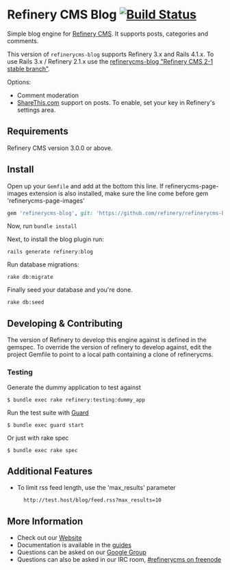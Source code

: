# Refinery CMS Blog [![Build Status](https://travis-ci.org/refinery/refinerycms-blog.svg?branch=master)](https://travis-ci.org/refinery/refinerycms-blog)

Simple blog engine for [Refinery CMS](http://refinerycms.com). It supports posts, categories and comments.

This version of `refinerycms-blog` supports Refinery 3.x and Rails 4.1.x.  To use Rails 3.x / Refinery 2.1.x use the [refinerycms-blog "Refinery CMS 2-1 stable branch"](http://github.com/refinery/refinerycms-blog/tree/2-1-stable).

Options:

* Comment moderation
* [ShareThis.com](http://sharethis.com) support on posts. To enable, set your key in Refinery's settings area.

## Requirements

Refinery CMS version 3.0.0 or above.

## Install

Open up your ``Gemfile`` and add at the bottom this line. If refinerycms-page-images extension is also installed, make sure the line come before gem 'refinerycms-page-images'


```ruby
gem 'refinerycms-blog', git: 'https://github.com/refinery/refinerycms-blog', branch: 'master'
```



Now, run ``bundle install``

Next, to install the blog plugin run:

    rails generate refinery:blog

Run database migrations:

    rake db:migrate

Finally seed your database and you're done.

    rake db:seed

## Developing & Contributing

The version of Refinery to develop this engine against is defined in the gemspec. To override the version of refinery to develop against, edit the project Gemfile to point to a local path containing a clone of refinerycms.

### Testing

Generate the dummy application to test against

    $ bundle exec rake refinery:testing:dummy_app

Run the test suite with [Guard](https://github.com/guard/guard)

    $ bundle exec guard start

Or just with rake spec

    $ bundle exec rake spec

## Additional Features
* To limit rss feed length, use the 'max_results' parameter

        http://test.host/blog/feed.rss?max_results=10

## More Information
* Check out our [Website](http://refinerycms.com/)
* Documentation is available in the [guides](http://refinerycms.com/guides)
* Questions can be asked on our [Google Group](http://group.refinerycms.org)
* Questions can also be asked in our IRC room, [#refinerycms on freenode](irc://irc.freenode.net/refinerycms)

